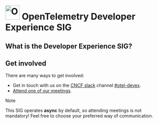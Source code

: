 # <img src="https://opentelemetry.io/img/logos/opentelemetry-logo-nav.png" alt="OpenTelemetry Icon" width="45" height=""> OpenTelemetry Developer Experience SIG

## What is the Developer Experience SIG?


## Get involved

There are many ways to get involved:

- Get in touch with us on the [CNCF slack](https://slack.cncf.io/) channel [#otel-devex](https://cloud-native.slack.com/archives/C01S42U83B2).
- [Attend one of our meetings](https://docs.google.com/document/d/1QDZYAvGJbqgodJaTxRPmRZh-fEJjb6XstvPUst6h50w/edit#heading=h.1zpfcitsf3o6).

> [!NOTE]
> This SIG operates **async** by default, so attending meetings is not mandatory! Feel free to choose your preferred way of communication.
